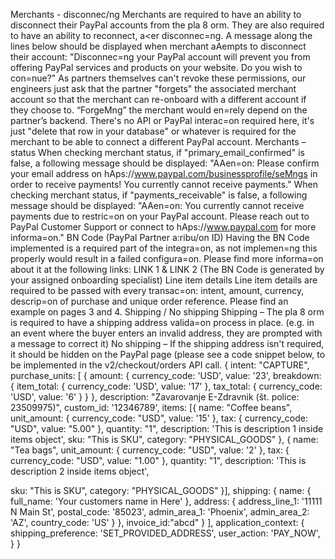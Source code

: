 Merchants - disconnec/ng
Merchants are required to have an ability to disconnect their PayPal accounts from the pla 8 orm. They
are also required to have an ability to reconnect, a<er disconnec=ng.
A message along the lines below should be displayed when merchant aAempts to disconnect their
account:
"Disconnec=ng your PayPal account will prevent you from offering PayPal services and products on your
website. Do you wish to con=nue?"
As partners themselves can't revoke these permissions, our engineers just ask that the partner "forgets"
the associated merchant account so that the merchant can re-onboard with a different account if they
choose to. “ForgeMng” the merchant would en=rely depend on the partner’s backend. There's no API or
PayPal interac=on required here, it's just "delete that row in your database" or whatever is required for
the merchant to be able to connect a different PayPal account.
Merchants – status
When checking merchant status, if "primary_email_confirmed" is false, a following message should be
displayed:
"AAen=on: Please confirm your email address on hAps://www.paypal.com/businessprofile/seMngs in
order to receive payments! You currently cannot receive payments."
When checking merchant status, if "payments_receivable" is false, a following message should be
displayed:
"AAen=on: You currently cannot receive payments due to restric=on on your PayPal account. Please
reach out to PayPal Customer Support or connect to hAps://www.paypal.com for more informa=on."
BN Code (PayPal Partner a:ribu/on ID)
Having the BN Code implemented is a required part of the integra=on, as not implemen=ng this properly
would result in a failed configura=on. Please find more informa=on about it at the following links: LINK 1
& LINK 2
(The BN Code is generated by your assigned onboarding specialist)
Line item details
Line item details are required to be passed with every transac=on: intent, amount, currency, descrip=on
of purchase and unique order reference. Please find an example on pages 3 and 4.
Shipping / No shipping
Shipping – The pla 8 orm is required to have a shipping address valida=on process in place.
(e.g. in an event where the buyer enters an invalid address, they are prompted with a message to correct
it)
No shipping – If the shipping address isn't required, it should be hidden on the PayPal page (please see a
code snippet below, to be implemented in the v2/checkout/orders API call.
{
intent: "CAPTURE",
purchase_units:
[
{
amount:
{
currency_code: 'USD',
value: '23',
breakdown:
{
item_total:
{
currency_code: 'USD',
value: '17'
},
tax_total:
{
currency_code: 'USD',
value: '6'
}
}
},
description: "Zavarovanje E-Zdravnik (št. police: 23509975)",
custom_id: '12346789',
items: [{
name: "Coffee beans",
unit_amount: {
currency_code: "USD",
value: '15'
},
tax: {
currency_code: "USD",
value: "5.00"
},
quantity: "1",
description: 'This is description 1 inside items object',
sku: "This is SKU",
category: "PHYSICAL_GOODS"
},
{
name: "Tea bags",
unit_amount: {
currency_code: "USD",
value: '2'
},
tax: {
currency_code: "USD",
value: "1.00"
},
quantity: "1",
description: 'This is description 2 inside items object',

sku: "This is SKU",
category: "PHYSICAL_GOODS"
}],
shipping:
{
name:
{
full_name: 'Your customers name in Here'
},
address:
{
address_line_1: '11111 N Main St',
postal_code: '85023',
admin_area_1: 'Phoenix',
admin_area_2: 'AZ',
country_code: 'US'
}
},
invoice_id:"abcd"
}
],
application_context:
{
shipping_preference: 'SET_PROVIDED_ADDRESS',
user_action: 'PAY_NOW',
}
}
